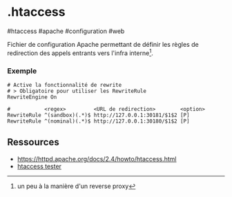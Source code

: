# .htaccess

#htaccess #apache #configuration #web

Fichier de configuration Apache permettant de définir les règles de redirection des appels entrants vers l'infra interne[^1].

[^1]: un peu à la manière d'un reverse proxy

### Exemple

```apacheconf
# Active la fonctionnalité de rewrite
# > Obligatoire pour utiliser les RewriteRule
RewriteEngine On

#           <regex>         <URL de redirection>        <option>
RewriteRule ^(sandbox)(.*)$ http://127.0.0.1:30181/$1$2 [P]
RewriteRule ^(nominal)(.*)$ http://127.0.0.1:30180/$1$2 [P]
```

## Ressources

- https://httpd.apache.org/docs/2.4/howto/htaccess.html
- [htaccess tester](https://htaccess.madewithlove.be/)
